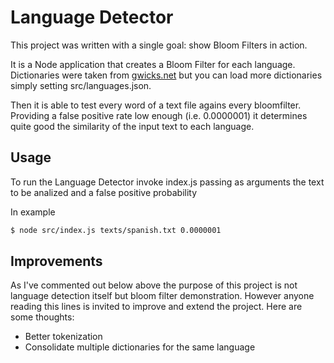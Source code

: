 Language Detector
=================

This project was written with a single goal: show Bloom Filters in action.

It is a Node application that creates a Bloom Filter for each language. Dictionaries were taken from [gwicks.net](http://www.gwicks.net/dictionaries.htm) but you can load more dictionaries simply setting src/languages.json.

Then it is able to test every word of a text file agains every bloomfilter. Providing a false positive rate low enough (i.e. 0.0000001) it determines quite good the similarity of the input text to each language.

## Usage

To run the Language Detector invoke index.js passing as arguments the text to be analized and a false positive probability

In example

```bash 
$ node src/index.js texts/spanish.txt 0.0000001
```
## Improvements

As I've commented out below above the purpose of this project is not language detection itself but bloom filter demonstration. However anyone reading this lines is invited to improve and extend the project. Here are some thoughts:

* Better tokenization
* Consolidate multiple dictionaries for the same language





